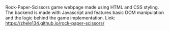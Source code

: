 Rock-Paper-Scissors game webpage made using HTML and CSS styling. The backend is made with Javascript and features basic DOM manipulation 
and the logic behind the game implementation. Link: https://zhele134.github.io/rock-paper-scissors/
